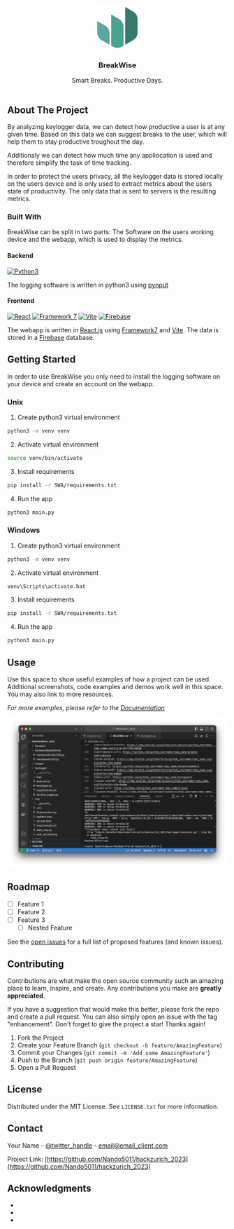<!-- PROJECT LOGO -->
<br />
<div align="center">
  <a href="https://github.com/Nando5011/hackzurich_2023">
    <img src="images/logos/logo_512_transparent.png" alt="Logo" width="100" height="100">
  </a>
<h3 align="center">BreakWise</h3>
  <p align="center">
    Smart Breaks. Productive Days.
    <br />
    <br />

</div>




<!-- ABOUT THE PROJECT -->
## About The Project

By analyzing keylogger data, we can detect how productive a user is at any given time. Based on this data we can suggest breaks to the user, which will help them to stay productive troughout the day. 

Additionaly we can detect how much time any appliocation is used and therefore simplify the task of time tracking.

In order to protect the users privacy, all the keylogger data is stored locally on the users device and is only used to extract metrics about the users state of productivity. The only data that is sent to servers is the resulting metrics.

### Built With
BreakWise can be split in two parts: The Software on the users working device and the webapp, which is used to display the metrics. 

#### Backend
[![Python3][python.org]][python-url]

The logging software is written in python3 using [pynput](https://pypi.org/project/pynput/)

#### Frontend
[![React][React.js]][React-url]
[![Framework 7][framework7.io]][Framework-Url]
[![Vite][vitejs.dev]][vite-url]
[![Firebase][firebase.google.com]][firebase-url]

The webapp is written in [React.js](https://reactjs.org/) using [Framework7](https://framework7.io/) and [Vite](https://vitejs.dev/). The data is stored in a [Firebase](https://firebase.google.com/) database.

<!-- GETTING STARTED -->
## Getting Started

In order to use BreakWise you only need to install the logging software on your device and create an account on the webapp.

### Unix

1. Create python3 virtual environment
  ```sh
  python3 -m venv venv
  ```

2. Activate virtual environment
  ```sh
  source venv/bin/activate
  ```

3. Install requirements
  ```sh
  pip install -r SWA/requirements.txt
  ```

4. Run the app
  ```sh
  python3 main.py
  ```

### Windows
1. Create python3 virtual environment
  ```sh
  python3 -m venv venv
  ```

2. Activate virtual environment
  ```sh
  venv\Scripts\activate.bat
  ```
3. Install requirements
  ```sh
  pip install -r SWA/requirements.txt
  ```

4. Run the app
  ```sh
  python3 main.py
  ```


<!-- USAGE EXAMPLES -->
## Usage

Use this space to show useful examples of how a project can be used. Additional screenshots, code examples and demos work well in this space. You may also link to more resources.

_For more examples, please refer to the [Documentation](https://example.com)_


![Product Name Screen Shot][product-screenshot]



<!-- ROADMAP -->
## Roadmap

- [ ] Feature 1
- [ ] Feature 2
- [ ] Feature 3
    - [ ] Nested Feature

See the [open issues](https://github.com/Nando5011/hackzurich_2023/issues) for a full list of proposed features (and known issues).





<!-- CONTRIBUTING -->
## Contributing

Contributions are what make the open source community such an amazing place to learn, inspire, and create. Any contributions you make are **greatly appreciated**.

If you have a suggestion that would make this better, please fork the repo and create a pull request. You can also simply open an issue with the tag "enhancement".
Don't forget to give the project a star! Thanks again!

1. Fork the Project
2. Create your Feature Branch (`git checkout -b feature/AmazingFeature`)
3. Commit your Changes (`git commit -m 'Add some AmazingFeature'`)
4. Push to the Branch (`git push origin feature/AmazingFeature`)
5. Open a Pull Request





<!-- LICENSE -->
## License

Distributed under the MIT License. See `LICENSE.txt` for more information.





<!-- CONTACT -->
## Contact

Your Name - [@twitter_handle](https://twitter.com/twitter_handle) - email@email_client.com

Project Link: [https://github.com/Nando5011/hackzurich_2023](https://github.com/Nando5011/hackzurich_2023)





<!-- ACKNOWLEDGMENTS -->
## Acknowledgments

* []()
* []()
* []()





<!-- MARKDOWN LINKS & IMAGES -->
<!-- https://www.markdownguide.org/basic-syntax/#reference-style-links -->
[contributors-shield]: https://img.shields.io/github/contributors/Nando5011/hackzurich_2023.svg?style=for-the-badge
[contributors-url]: https://github.com/Nando5011/hackzurich_2023/graphs/contributors
[forks-shield]: https://img.shields.io/github/forks/Nando5011/hackzurich_2023.svg?style=for-the-badge
[forks-url]: https://github.com/Nando5011/hackzurich_2023/network/members
[stars-shield]: https://img.shields.io/github/stars/Nando5011/hackzurich_2023.svg?style=for-the-badge
[stars-url]: https://github.com/Nando5011/hackzurich_2023/stargazers
[issues-shield]: https://img.shields.io/github/issues/Nando5011/hackzurich_2023.svg?style=for-the-badge
[issues-url]: https://github.com/Nando5011/hackzurich_2023/issues
[license-shield]: https://img.shields.io/github/license/Nando5011/hackzurich_2023.svg?style=for-the-badge
[license-url]: https://github.com/Nando5011/hackzurich_2023/blob/master/LICENSE.txt
[React.js]: https://img.shields.io/badge/React-20232A?style=for-the-badge&logo=react&logoColor=61DAFB
[React-url]: https://reactjs.org/
[framework7.io]: https://img.shields.io/badge/Framework7-000000?style=for-the-badge&logo=framework7&logoColor=white
[Framework-Url]: https://framework7.io/
[vitejs.dev]: https://img.shields.io/badge/Vite-646CFF?style=for-the-badge&logo=vite&logoColor=white
[vite-url]: https://vitejs.dev/

[firebase.google.com]: https://img.shields.io/badge/Firebase-FFCA28?style=for-the-badge&logo=firebase&logoColor=black

[firebase-url]: https://firebase.google.com/

[python.org]: https://img.shields.io/badge/Python-3776AB?style=for-the-badge&logo=python&logoColor=white
[python-url]: https://www.python.org/

[product-screenshot]: images/screenshot.png